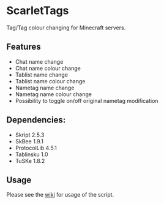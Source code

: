 # ScarletTags
Tag/Tag colour changing for Minecraft servers.

## Features

- Chat name change
- Chat name colour change
- Tablist name change
- Tablist name colour change
- Nametag name change
- Nametag name colour change
- Possibility to toggle on/off original nametag modification

## Dependencies:

- Skript 2.5.3
- SkBee 1.9.1
- ProtocolLib 4.5.1
- Tablinsku 1.0
- TuSKe 1.8.2

## Usage

Please see the [wiki](https://github.com/Scarletsheep/ScarletTags/wiki) for usage of the script.
